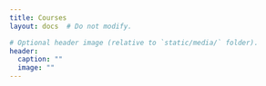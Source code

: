 ```yaml
---
title: Courses
layout: docs  # Do not modify.

# Optional header image (relative to `static/media/` folder).
header: 
  caption: ""
  image: ""
---
```


